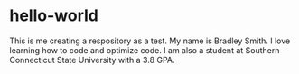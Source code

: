 # hello-world
This is me creating a respository as a test.
My name is Bradley Smith. I love learning how to code and optimize code. I am also a student at Southern Connecticut State University with a 3.8 GPA.
